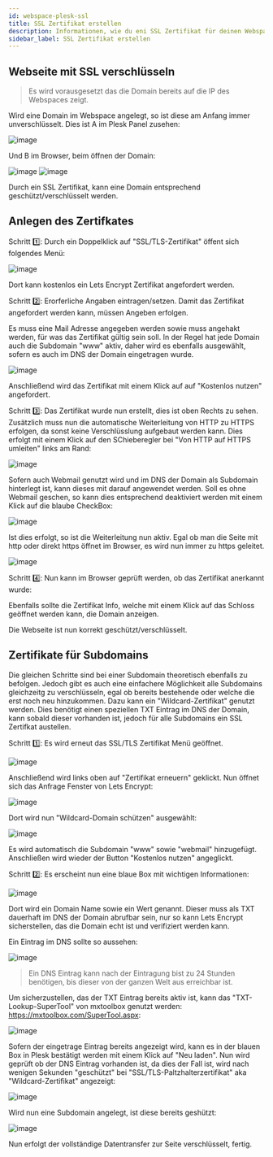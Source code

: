 ```yaml
---
id: webspace-plesk-ssl
title: SSL Zertifikat erstellen
description: Informationen, wie du eni SSL Zertifikat für deinen Webspace von ZAP-Hosting erstellen kannst - ZAP-Hosting.com Dokumentationen
sidebar_label: SSL Zertifikat erstellen
---
```


## Webseite mit SSL verschlüsseln

>Es wird vorausgesetzt das die Domain bereits auf die IP des Webspaces zeigt.

Wird eine Domain im Webspace angelegt, so ist diese am Anfang immer unverschlüsselt. 
Dies ist A im Plesk Panel zusehen: 

![image](https://user-images.githubusercontent.com/13604413/159176735-65c6494b-0cba-4e92-a6c7-c33b28b3a153.png)

Und B im Browser, beim öffnen der Domain:

![image](https://user-images.githubusercontent.com/13604413/159176736-661b1f50-ffa2-45a8-8635-4e008d29c20a.png)
![image](https://user-images.githubusercontent.com/13604413/159176743-154bf742-e93e-4743-8a0a-0f43e46952a9.png)

Durch ein SSL Zertifikat, kann eine Domain entsprechend geschützt/verschlüsselt werden. 

## Anlegen des Zertifkates 

Schritt 1️⃣: Durch ein Doppelklick auf "SSL/TLS-Zertifikat" öffent sich folgendes Menü:

![image](https://user-images.githubusercontent.com/13604413/159176748-32786fa1-7e69-441d-a3e3-1c8da3fbdb4a.png)

Dort kann kostenlos ein Lets Encrypt Zertifikat angefordert werden. 

Schritt 2️⃣: Erorferliche Angaben eintragen/setzen. 
Damit das Zertifikat angefordert werden kann, müssen Angeben erfolgen. 

Es muss eine Mail Adresse angegeben werden sowie muss angehakt werden, für was das Zertifikat gültig sein soll. 
In der Regel hat jede Domain auch die Subdomain "www" aktiv, daher wird es ebenfalls ausgewählt, sofern es auch im DNS der Domain eingetragen wurde. 

![image](https://user-images.githubusercontent.com/13604413/159176751-d001f779-d5be-48be-ae8b-7ef8716fe592.png)

Anschließend wird das Zertifikat mit einem Klick auf auf "Kostenlos nutzen" angefordert.

Schritt 3️⃣: Das Zertifikat wurde nun erstellt, dies ist oben Rechts zu sehen. Zusätzlich muss nun die automatische Weiterleitung von HTTP zu HTTPS erfolgen, da sonst keine Verschlüsslung aufgebaut werden kann. 
Dies erfolgt mit einem Klick auf den SChieberegler bei "Von HTTP auf HTTPS umleiten" links am Rand:

![image](https://user-images.githubusercontent.com/13604413/159176758-4c6cd586-64d7-42d3-a8ae-eddfb605e8d3.png)

Sofern auch Webmail genutzt wird und im DNS der Domain als Subdomain hinterlegt ist, kann dieses mit darauf angewendet werden. 
Soll es ohne Webmail geschen, so kann dies entsprechend deaktiviert werden mit einem Klick auf die blaube CheckBox:

![image](https://user-images.githubusercontent.com/13604413/159176761-64ef2d83-8c05-4610-bb4e-40a1506e25d8.png)

Ist dies erfolgt, so ist die Weiterleitung nun aktiv. Egal ob man die Seite mit http oder direkt https öffnet im Browser, es wird nun immer zu https geleitet. 

![image](https://user-images.githubusercontent.com/13604413/159176764-6a3be7b8-6e0c-4ab0-8a51-bded7476c556.png)

Schritt 4️⃣: Nun kann im Browser geprüft werden, ob das Zertifikat anerkannt wurde:

Ebenfalls sollte die Zertifikat Info, welche mit einem Klick auf das Schloss geöffnet werden kann, die Domain anzeigen.

Die Webseite ist nun korrekt geschützt/verschlüsselt. 

## Zertifikate für Subdomains 

Die gleichen Schritte sind bei einer Subdomain theoretisch ebenfalls zu befolgen. 
Jedoch gibt es auch eine einfachere Möglichkeit alle Subdomains gleichzeitg zu verschlüsseln, egal ob bereits bestehende oder welche die erst noch neu hinzukommen. 
Dazu kann ein "Wildcard-Zertifikat" genutzt werden. 
Dies benötigt einen speziellen TXT Eintrag im DNS der Domain, kann sobald dieser vorhanden ist, jedoch für alle Subdomains ein SSL Zertifkat austellen. 

Schritt 1️⃣: Es wird erneut das SSL/TLS Zertifikat Menü geöffnet. 

![image](https://user-images.githubusercontent.com/13604413/159176787-2ffd121c-0ad0-44ca-bea1-185e13ac81ad.png)

Anschließend wird links oben auf "Zertifikat erneuern" geklickt. 
Nun öffnet sich das Anfrage Fenster von Lets Encrypt:

![image](https://user-images.githubusercontent.com/13604413/159176792-4d648b72-9903-4526-9a6e-984b3cb6a35a.png)

Dort wird nun "Wildcard-Domain schützen" ausgewählt:

![image](https://user-images.githubusercontent.com/13604413/159176798-7c6fff87-f9ac-4fd8-9a54-2697c3b5575b.png)

Es wird automatisch die Subdomain "www" sowie "webmail" hinzugefügt. 
Anschließen wird wieder der Button "Kostenlos nutzen" angeglickt. 

Schritt 2️⃣: Es erscheint nun eine blaue Box mit wichtigen Informationen: 

![image](https://user-images.githubusercontent.com/13604413/159176800-483c32c6-bb31-47bf-91bb-38aab2b47288.png)

Dort wird ein Domain Name sowie ein Wert genannt. 
Dieser muss als TXT dauerhaft im DNS der Domain abrufbar sein, nur so kann Lets Encrypt sicherstellen, das die Domain echt ist und verifiziert werden kann. 

Ein Eintrag im DNS sollte so aussehen: 

![image](https://user-images.githubusercontent.com/13604413/159176807-99f29bd6-3ae0-499b-a048-308752083b03.png)

>Ein DNS Eintrag kann nach der Eintragung bist zu 24 Stunden benötigen, bis dieser von der ganzen Welt aus erreichbar ist. 

Um sicherzustellen, das der TXT Eintrag bereits aktiv ist, kann das "TXT-Lookup-SuperTool" von mxtoolbox genutzt werden: https://mxtoolbox.com/SuperTool.aspx:

![image](https://user-images.githubusercontent.com/13604413/159176810-2491729f-2604-47af-aa08-525f12ea2085.png)

Sofern der eingetrage Eintrag bereits angezeigt wird, kann es in der blauen Box in Plesk bestätigt werden mit einem Klick auf "Neu laden". 
Nun wird geprüft ob der DNS Eintrag vorhanden ist, da dies der Fall ist, wird nach wenigen Sekunden "geschützt" bei "SSL/TLS-Paltzhalterzertifikat" aka "Wildcard-Zertifikat" angezeigt: 

![image](https://user-images.githubusercontent.com/13604413/159176811-32bf65ce-57cf-40c4-9c84-2f0a6fbf1cdc.png)

Wird nun eine Subdomain angelegt, ist diese bereits geshützt: 

![image](https://user-images.githubusercontent.com/13604413/159176814-75297c89-134d-4e54-a471-3baf6e7dc627.png)

Nun erfolgt der vollständige Datentransfer zur Seite verschlüsselt, fertig. 

